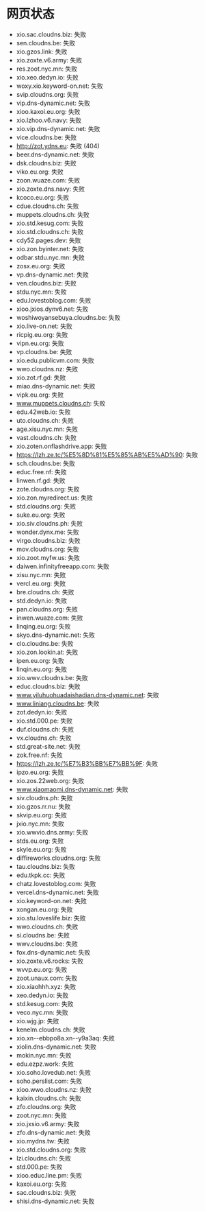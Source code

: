 # 网页状态
- xio.sac.cloudns.biz: 失败
- sen.cloudns.be: 失败
- xio.gzos.link: 失败
- xio.zoxte.v6.army: 失败
- res.zoot.nyc.mn: 失败
- xio.xeo.dedyn.io: 失败
- woxy.xio.keyword-on.net: 失败
- svip.cloudns.org: 失败
- vip.dns-dynamic.net: 失败
- xioo.kaxoi.eu.org: 失败
- xio.lzhoo.v6.navy: 失败
- xio.vip.dns-dynamic.net: 失败
- vice.cloudns.be: 失败
- http://zot.ydns.eu: 失败 (404)
- beer.dns-dynamic.net: 失败
- dsk.cloudns.biz: 失败
- viko.eu.org: 失败
- zoon.wuaze.com: 失败
- xio.zoxte.dns.navy: 失败
- kcoco.eu.org: 失败
- cdue.cloudns.ch: 失败
- muppets.cloudns.ch: 失败
- xio.std.kesug.com: 失败
- xio.std.cloudns.ch: 失败
- cdy52.pages.dev: 失败
- xio.zon.byinter.net: 失败
- odbar.stdu.nyc.mn: 失败
- zosx.eu.org: 失败
- vp.dns-dynamic.net: 失败
- ven.cloudns.biz: 失败
- stdu.nyc.mn: 失败
- edu.lovestoblog.com: 失败
- xioo.jxios.dynv6.net: 失败
- woshiwoyansebuya.cloudns.be: 失败
- xio.live-on.net: 失败
- ricpig.eu.org: 失败
- vipn.eu.org: 失败
- vp.cloudns.be: 失败
- xio.edu.publicvm.com: 失败
- wwo.cloudns.nz: 失败
- xio.zot.rf.gd: 失败
- miao.dns-dynamic.net: 失败
- vipk.eu.org: 失败
- www.muppets.cloudns.ch: 失败
- edu.42web.io: 失败
- uto.cloudns.ch: 失败
- age.xisu.nyc.mn: 失败
- vast.cloudns.ch: 失败
- xio.zoten.onflashdrive.app: 失败
- https://lzh.ze.tc/%E5%8D%81%E5%85%AB%E5%AD%90: 失败
- sch.cloudns.be: 失败
- educ.free.nf: 失败
- linwen.rf.gd: 失败
- zote.cloudns.org: 失败
- xio.zon.myredirect.us: 失败
- std.cloudns.org: 失败
- suke.eu.org: 失败
- xio.siv.cloudns.ph: 失败
- wonder.dynx.me: 失败
- virgo.cloudns.biz: 失败
- mov.cloudns.org: 失败
- xio.zoot.myfw.us: 失败
- daiwen.infinityfreeapp.com: 失败
- xisu.nyc.mn: 失败
- vercl.eu.org: 失败
- bre.cloudns.ch: 失败
- std.dedyn.io: 失败
- pan.cloudns.org: 失败
- inwen.wuaze.com: 失败
- linqing.eu.org: 失败
- skyo.dns-dynamic.net: 失败
- clo.cloudns.be: 失败
- xio.zon.lookin.at: 失败
- ipen.eu.org: 失败
- linqin.eu.org: 失败
- xio.wwv.cloudns.be: 失败
- educ.cloudns.biz: 失败
- www.yiluhuohuadaishadian.dns-dynamic.net: 失败
- www.liniang.cloudns.be: 失败
- zot.dedyn.io: 失败
- xio.std.000.pe: 失败
- duf.cloudns.ch: 失败
- vx.cloudns.ch: 失败
- std.great-site.net: 失败
- zok.free.nf: 失败
- https://lzh.ze.tc/%E7%B3%BB%E7%BB%9F: 失败
- ipzo.eu.org: 失败
- xio.zos.22web.org: 失败
- www.xiaomaomi.dns-dynamic.net: 失败
- siv.cloudns.ph: 失败
- xio.gzos.rr.nu: 失败
- skvip.eu.org: 失败
- jxio.nyc.mn: 失败
- xio.wwvio.dns.army: 失败
- stds.eu.org: 失败
- skyle.eu.org: 失败
- diffireworks.cloudns.org: 失败
- tau.cloudns.biz: 失败
- edu.tkpk.cc: 失败
- chatz.lovestoblog.com: 失败
- vercel.dns-dynamic.net: 失败
- xio.keyword-on.net: 失败
- xongan.eu.org: 失败
- xio.stu.loveslife.biz: 失败
- wwo.cloudns.ch: 失败
- si.cloudns.be: 失败
- wwv.cloudns.be: 失败
- fox.dns-dynamic.net: 失败
- xio.zoxte.v6.rocks: 失败
- wvvp.eu.org: 失败
- zoot.unaux.com: 失败
- xio.xiaohhh.xyz: 失败
- xeo.dedyn.io: 失败
- std.kesug.com: 失败
- veco.nyc.mn: 失败
- xio.wjg.jp: 失败
- kenelm.cloudns.ch: 失败
- xio.xn--ebbpo8a.xn--y9a3aq: 失败
- xiolin.dns-dynamic.net: 失败
- mokin.nyc.mn: 失败
- edu.ezpz.work: 失败
- xio.soho.lovedub.net: 失败
- soho.perslist.com: 失败
- xioo.wwo.cloudns.nz: 失败
- kaixin.cloudns.ch: 失败
- zfo.cloudns.org: 失败
- zoot.nyc.mn: 失败
- xio.jxsio.v6.army: 失败
- zfo.dns-dynamic.net: 失败
- xio.mydns.tw: 失败
- xio.std.cloudns.org: 失败
- lzi.cloudns.ch: 失败
- std.000.pe: 失败
- xioo.educ.line.pm: 失败
- kaxoi.eu.org: 失败
- sac.cloudns.biz: 失败
- shisi.dns-dynamic.net: 失败
